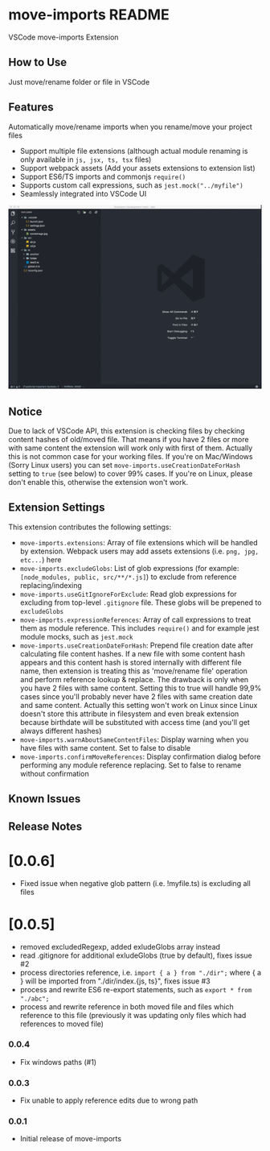 # move-imports README

VSCode move-imports Extension

## How to Use

Just move/rename folder or file in VSCode

## Features

Automatically move/rename imports when you rename/move your project files

* Support multiple file extensions (although actual module renaming is only available in ```js, jsx, ts, tsx``` files)
* Support webpack assets (Add your assets extensions to extension list)
* Support ES6/TS imports and commonjs ```require()```
* Supports custom call expressions, such as ```jest.mock("../myfile")```
* Seamlessly integrated into VSCode UI


![features](/features.gif)

## Notice

Due to lack of VSCode API, this extension is checking files by checking content hashes of old/moved file. That means if you have 2 files or more with same content the extension will work only with first of them. Actually this is not common case for your working files. If you're on Mac/Windows (Sorry Linux users) you can set ```move-imports.useCreationDateForHash``` setting to ```true``` (see below) to cover 99% cases. If you're on Linux, please don't enable this, otherwise the extension won't work.

## Extension Settings

This extension contributes the following settings:

* `move-imports.extensions`: Array of file extensions which will be handled by extension. Webpack users may add assets extensions (i.e. ```png, jpg, etc...```) here
* `move-imports.excludeGlobs`: List of glob expressions (for example: ```[node_modules, public, src/**/*.js]```) to exclude from reference replacing/indexing
* `move-imports.useGitIgnoreForExclude`: Read glob expressions for excluding from top-level ```.gitignore``` file. These globs will be prepened to ```excludeGlobs```
* `move-imports.expressionReferences`: Array of call expressions to treat them as module reference. This includes ```require()``` and for example jest module mocks, such as ```jest.mock```
* `move-imports.useCreationDateForHash`: Prepend file creation date after calculating file content hashes. If a new file with some content hash appears and this content hash is stored internally with different file name, then extension is treating this as 'move/rename file' operation and perform reference lookup & replace. The drawback is only when you have 2 files with same content. Setting this to true will handle 99,9% cases since you'll probably never have 2 files with same creation date and same content. Actually this setting won't work on Linux since Linux doesn't store this attribute in filesystem and even break extension because birthdate will be substituted with access time (and you'll get always different hashes)
* `move-imports.warnAboutSameContentFiles`: Display warning when you have files with same content. Set to false to disable
* `move-imports.confirmMoveReferences`: Display confirmation dialog before performing any module reference replacing. Set to false to rename without confirmation

## Known Issues


## Release Notes

# [0.0.6]

* Fixed issue when negative glob pattern (i.e. !myfile.ts) is excluding all files

# [0.0.5]

* removed excludedRegexp, added exludeGlobs array instead
* read .gitignore for additional exludeGlobs (true by default), fixes issue #2
* process directories reference, i.e. ```import { a } from "./dir";``` where { a } will be imported from "./dir/index.{js, ts}", fixes issue #3
* process and rewrite ES6 re-export statements, such as ```export * from "./abc";```
* process and rewrite reference in both moved file and files which reference to this file (previously it was updating only files which had references to moved file)

### 0.0.4

* Fix windows paths (#1)

### 0.0.3

* Fix unable to apply reference edits due to wrong path

### 0.0.1

* Initial release of move-imports